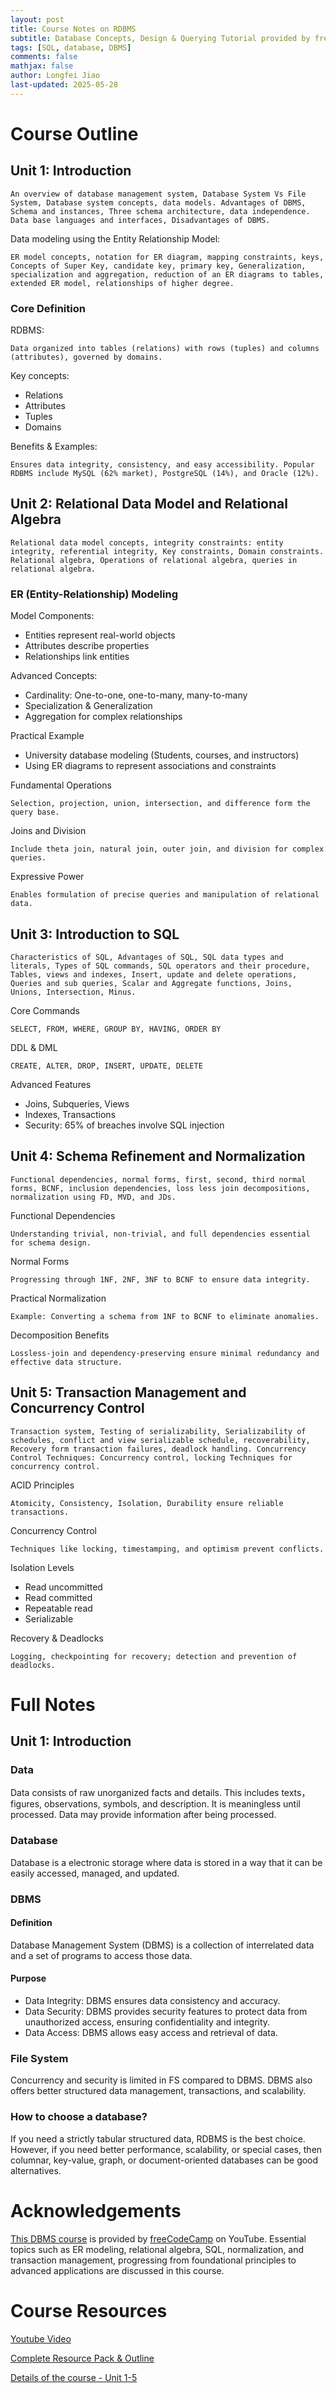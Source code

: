 ```yaml
---
layout: post
title: Course Notes on RDBMS
subtitle: Database Concepts, Design & Querying Tutorial provided by freeCodeCamp.org
tags: [SQL, database, DBMS]
comments: false
mathjax: false
author: Longfei Jiao
last-updated: 2025-05-28
---
```




# Course Outline

## Unit 1: Introduction 

    An overview of database management system, Database System Vs File System, Database system concepts, data models. Advantages of DBMS, Schema and instances, Three schema architecture, data independence. Data base languages and interfaces, Disadvantages of DBMS.
    
Data modeling using the Entity Relationship Model:

    ER model concepts, notation for ER diagram, mapping constraints, keys, Concepts of Super Key, candidate key, primary key, Generalization, specialization and aggregation, reduction of an ER diagrams to tables, extended ER model, relationships of higher degree.

### Core Definition

RDBMS:

    Data organized into tables (relations) with rows (tuples) and columns (attributes), governed by domains.

Key concepts: 
 * Relations
 * Attributes
 * Tuples
 * Domains

Benefits & Examples: 

    Ensures data integrity, consistency, and easy accessibility. Popular RDBMS include MySQL (62% market), PostgreSQL (14%), and Oracle (12%).


## Unit 2: Relational Data Model and Relational Algebra

    Relational data model concepts, integrity constraints: entity integrity, referential integrity, Key constraints, Domain constraints. Relational algebra, Operations of relational algebra, queries in relational algebra.

### ER (Entity-Relationship) Modeling

Model Components:

 * Entities represent real-world objects
 * Attributes describe properties
 * Relationships link entities

Advanced Concepts:
 * Cardinality: One-to-one, one-to-many, many-to-many
 * Specialization & Generalization
 * Aggregation for complex relationships

Practical Example
 * University database modeling (Students, courses, and instructors)
 * Using ER diagrams to represent associations and constraints

Fundamental Operations

    Selection, projection, union, intersection, and difference form the query base. 

Joins and Division

    Include theta join, natural join, outer join, and division for complex queries. 

Expressive Power

    Enables formulation of precise queries and manipulation of relational data. 

## Unit 3: Introduction to SQL

    Characteristics of SQL, Advantages of SQL, SQL data types and literals, Types of SQL commands, SQL operators and their procedure, Tables, views and indexes, Insert, update and delete operations, Queries and sub queries, Scalar and Aggregate functions, Joins, Unions, Intersection, Minus.

Core Commands

    SELECT, FROM, WHERE, GROUP BY, HAVING, ORDER BY

DDL & DML

    CREATE, ALTER, DROP, INSERT, UPDATE, DELETE

Advanced Features

 * Joins, Subqueries, Views
 * Indexes, Transactions
 * Security: 65% of breaches involve SQL injection

## Unit 4: Schema Refinement and Normalization

    Functional dependencies, normal forms, first, second, third normal forms, BCNF, inclusion dependencies, loss less join decompositions, normalization using FD, MVD, and JDs.

Functional Dependencies

    Understanding trivial, non-trivial, and full dependencies essential for schema design.

Normal Forms

    Progressing through 1NF, 2NF, 3NF to BCNF to ensure data integrity.

Practical Normalization

    Example: Converting a schema from 1NF to BCNF to eliminate anomalies.

Decomposition Benefits

    Lossless-join and dependency-preserving ensure minimal redundancy and effective data structure.

## Unit 5: Transaction Management and Concurrency Control

    Transaction system, Testing of serializability, Serializability of schedules, conflict and view serializable schedule, recoverability, Recovery form transaction failures, deadlock handling. Concurrency Control Techniques: Concurrency control, locking Techniques for concurrency control.

ACID Principles

    Atomicity, Consistency, Isolation, Durability ensure reliable transactions.

Concurrency Control

    Techniques like locking, timestamping, and optimism prevent conflicts.

Isolation Levels

 * Read uncommitted
 * Read committed
 * Repeatable read
 * Serializable

Recovery & Deadlocks

    Logging, checkpointing for recovery; detection and prevention of deadlocks.

# Full Notes

## Unit 1: Introduction 

### Data

Data consists of raw unorganized facts and details. This includes texts， figures, observations, symbols, and description. It is meaningless until processed. Data may provide information after being processed. 

### Database

Database is a electronic storage where data is stored in a way that it can be easily accessed, managed, and updated. 

### DBMS

#### Definition

Database Management System (DBMS) is a collection of interrelated data and a set of programs to access those data. 

#### Purpose

* Data Integrity: DBMS ensures data consistency and accuracy. 
* Data Security: DBMS provides security features to protect data from unauthorized access, ensuring confidentiality and integrity. 
* Data Access: DBMS allows easy access and retrieval of data. 

### File System

Concurrency and security is limited in FS compared to DBMS. DBMS also offers better structured data management, transactions, and scalability. 

### How to choose a database?

If you need a strictly tabular structured data, RDBMS is the best choice. However, if you need better performance, scalability, or special cases, then columnar, key-value, graph, or document-oriented databases can be good alternatives. 



















# Acknowledgements

[This DBMS course](https://www.youtube.com/watch?v=NdeeSEknp58) is provided by [freeCodeCamp](https://www.youtube.com/@freecodecamp) on YouTube. Essential topics such as ER modeling, relational algebra, SQL, normalization, and transaction management, progressing from foundational principles to advanced applications are discussed in this course. 

# Course Resources

[Youtube Video](https://www.youtube.com/watch?v=NdeeSEknp58)

[Complete Resource Pack & Outline](https://rdbms-resource-pack-650qinf.gamma.site/)

[Details of the course - Unit 1-5](https://pravin-hub-rgb.github.io/BCA/resources/sem3/dbmstbc302/index.html)
